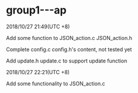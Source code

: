 # group1---ap
2018/10/27 21:49(UTC +8)

Add some function to JSON_action.c JSON_action.h

Complete config.c config.h's content, not tested yet 

Add update.h update.c to support update function

2018/10/27 22:21(UTC +8)

Add some functionality to JSON_action.c
